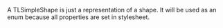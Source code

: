 A TLSimpleShape is just a representation of a shape. It will be used as an enum because all properties are set in stylesheet.
